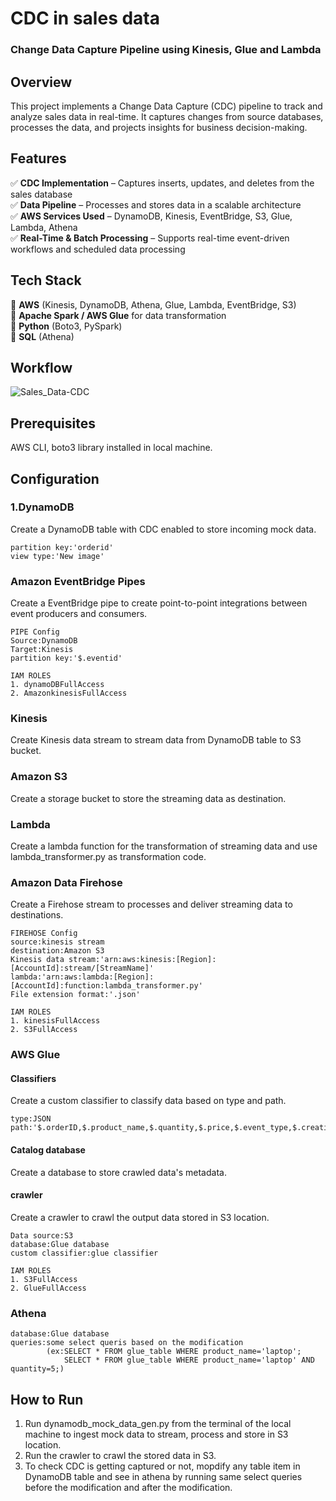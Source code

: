 # CDC in sales data
### Change Data Capture Pipeline using Kinesis, Glue and Lambda
## Overview
This project implements a Change Data Capture (CDC) pipeline to track and analyze sales data in real-time. It captures changes from source databases, processes the data, and projects insights for business decision-making.
## Features
✅ **CDC Implementation** – Captures inserts, updates, and deletes from the sales database  
✅ **Data Pipeline** – Processes and stores data in a scalable architecture  
✅ **AWS Services Used** – DynamoDB, Kinesis, EventBridge, S3, Glue, Lambda, Athena  
✅ **Real-Time & Batch Processing** – Supports real-time event-driven workflows and scheduled data processing  
## Tech Stack
🔹 **AWS** (Kinesis, DynamoDB, Athena, Glue, Lambda, EventBridge, S3)  
🔹 **Apache Spark / AWS Glue** for data transformation  
🔹 **Python** (Boto3, PySpark)  
🔹 **SQL** (Athena)  
## Workflow
![Sales_Data-CDC](https://github.com/user-attachments/assets/c06bd4a5-fcb0-47a8-ac8c-d3520844c082)
## Prerequisites
AWS CLI, boto3 library installed in local machine.
## Configuration 
### 1.DynamoDB
Create a DynamoDB table with CDC enabled to store incoming mock data.
```
partition key:'orderid'
view type:'New image'
```
### Amazon EventBridge Pipes
Create a EventBridge pipe to create point-to-point integrations between event producers and consumers.
```
PIPE Config
Source:DynamoDB
Target:Kinesis
partition key:'$.eventid'

IAM ROLES
1. dynamoDBFullAccess
2. AmazonkinesisFullAccess
```
### Kinesis
Create Kinesis data stream to stream data from DynamoDB table to S3 bucket.
### Amazon S3
Create a storage bucket to store the streaming data as destination.
### Lambda
Create a lambda function for the transformation of streaming data and use lambda_transformer.py as transformation code.
### Amazon Data Firehose
Create a Firehose stream to processes and deliver streaming data to destinations.
```
FIREHOSE Config
source:kinesis stream
destination:Amazon S3
Kinesis data stream:'arn:aws:kinesis:[Region]:[AccountId]:stream/[StreamName]'
lambda:'arn:aws:lambda:[Region]:[AccountId]:function:lambda_transformer.py'
File extension format:'.json'

IAM ROLES
1. kinesisFullAccess
2. S3FullAccess
```
### AWS Glue
#### Classifiers
Create a custom classifier to classify data based on type and path.
```
type:JSON
path:'$.orderID,$.product_name,$.quantity,$.price,$.event_type,$.creation_time'
```
#### Catalog database
Create a database to store crawled data's metadata.
#### crawler
Create a crawler to crawl the output data stored in S3 location.
```
Data source:S3
database:Glue database
custom classifier:glue classifier

IAM ROLES
1. S3FullAccess
2. GlueFullAccess
```
### Athena
```
database:Glue database
queries:some select queris based on the modification
        (ex:SELECT * FROM glue_table WHERE product_name='laptop';
            SELECT * FROM glue_table WHERE product_name='laptop' AND quantity=5;)
```
## How to Run
1. Run dynamodb_mock_data_gen.py from the terminal of the local machine to ingest mock data to stream, process and store in S3 location.
2. Run the crawler to crawl the stored data in S3.
3. To check CDC is getting captured or not, mopdify any table item in DynamoDB table and see in athena by running same select queries before the modification and after the modification.

